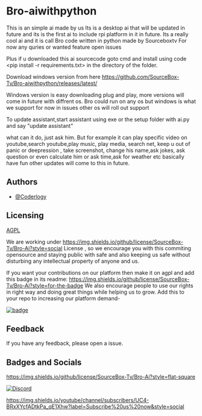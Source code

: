 # Bro-aiwithpython
This is an simple ai made by us
Its is a desktop ai that will be updated in future and its is the first ai to include rpi platform in it in future. 
Its a really cool ai and it is call Bro code written in python made by Sourceboxtv
For now any  quries or wanted feature open issues


Plus if u downloaded this ai sourcecode goto cmd and install using code <pip install -r requirements.txt> in the directory of the folder.

 
Download windows version from here https://github.com/SourceBox-Tv/Bro-aiwithpython/releases/latest/
 
Windows version is easy downloading plug and play, more versions will come in future with diffrent os.
Bro could run on any os but windows is what we support for now in issues other os will roll out support

 
 To update assistant,start assistant using exe or the setup folder with ai.py and say "update assistant"

 what can it do, just ask him. But for example it can play specific video on youtube,search youtube,play music, play media, search net, keep u out of panic or deepression , take screenshot, change his name,ask jokes, ask question or even calculate him or ask time,ask for weather etc basically have fun other updates will come to this in future.

## Authors

- [@Coderlogy](https://github.com/CoderLogy)

  
## Licensing 

[AGPL](https://github.com/SourceBox-Tv/Bro-aiwithpython/blob/master/LICENSE)
 
We are working under https://img.shields.io/github/license/SourceBox-Tv/Bro-Ai?style=social License , so we encourage you with this commiting opensource and staying public with 
safe and also keeping us safe without disturbing any intellectual property of anyone and us.
 
If you want your contributions on our platform then make it on agpl and add this badge in its readme:
https://img.shields.io/github/license/SourceBox-Tv/Bro-Ai?style=for-the-badge
We also encourage people to use our rights in right way and doing great things while helping us to grow.
Add this to your repo to increasing our platform demand-
 
[![badge](https://github.com/SourceBox-Tv/Bro-ai/blob/master/screens/icon%20image.png?raw=true)](https://github.com/SourceBox-Tv/Bro-ai)
 
  
## Feedback

If you have any feedback, please open a issue.

  
## Badges and Socials

https://img.shields.io/github/license/SourceBox-Tv/Bro-Ai?style=flat-square

[![Discord](https://img.shields.io/discord/757875229656875080?style=flat-square)](https://discord.gg/gGugvbs)

https://img.shields.io/youtube/channel/subscribers/UC4-BRxXYcfADtkPa_qE1Xhw?label=Subscribe%20us%20now&style=social
